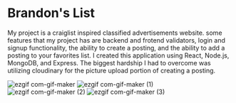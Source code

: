 <h1>Brandon's List</h1>
<p>My project is a craiglist inspired classified advertisements website. some features that my project has are backend and frotend validators, login and signup functionality, the ability to create a posting, and the ability to add a posting to your favorites list. I created this application using React, Node.js, MongoDB, and Express. The biggest hardship I had to overcome was utilizing cloudinary for the picture upload portion of creating a posting.</p>


  ![ezgif com-gif-maker](https://user-images.githubusercontent.com/77591826/156860173-e7971fe5-53b5-4b9d-b0de-9f9678f4eea0.gif)
  ![ezgif com-gif-maker (1)](https://user-images.githubusercontent.com/77591826/156860177-1c8a1e88-579f-4520-b12c-6fe6342b2416.gif)
  ![ezgif com-gif-maker (2)](https://user-images.githubusercontent.com/77591826/156860180-17c2fb2a-6183-4b2d-abbe-6441f51e5e2b.gif)
  ![ezgif com-gif-maker (3)](https://user-images.githubusercontent.com/77591826/156860181-b21107ad-92d0-463f-872b-0f61653f4183.gif)
